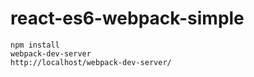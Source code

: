 # react-es6-webpack-simple
    npm install
    webpack-dev-server
    http://localhost/webpack-dev-server/